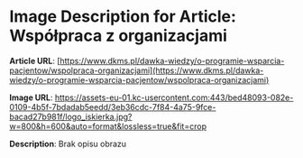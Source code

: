 # Image Description for Article: Współpraca z organizacjami
**Article URL**: [https://www.dkms.pl/dawka-wiedzy/o-programie-wsparcia-pacjentow/wspolpraca-organizacjami](https://www.dkms.pl/dawka-wiedzy/o-programie-wsparcia-pacjentow/wspolpraca-organizacjami)

**Image URL**: https://assets-eu-01.kc-usercontent.com:443/bed48093-082e-0109-4b5f-7bdadab5eedd/3eb36cdc-7f84-4a75-9fce-bacad27b981f/logo_iskierka.jpg?w=800&h=600&auto=format&lossless=true&fit=crop

**Description**: Brak opisu obrazu
